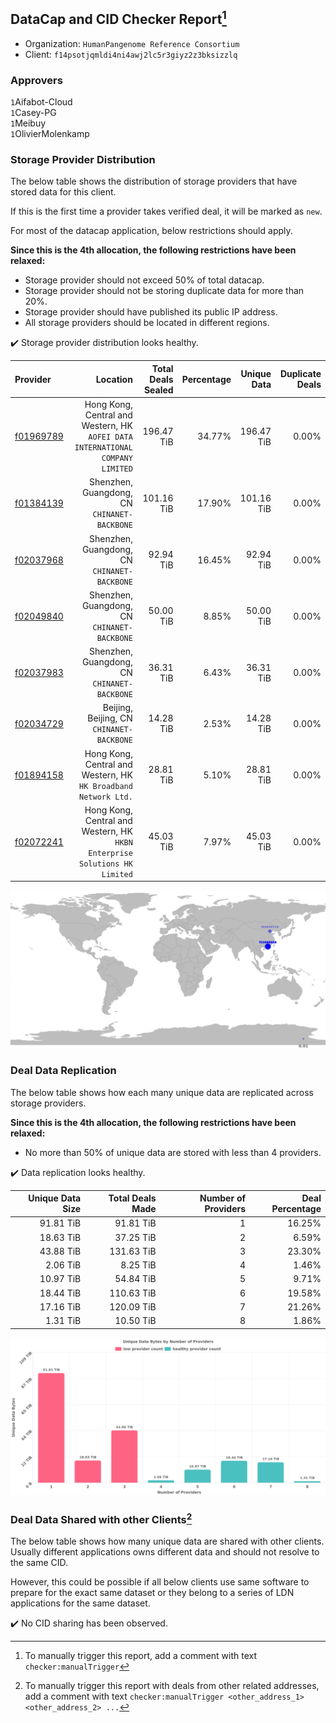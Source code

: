## DataCap and CID Checker Report[^1]
 - Organization: `HumanPangenome Reference Consortium`
 - Client: `f14psotjqmldi4ni4awj2lc5r3giyz2z3bksizzlq`
### Approvers
`1`Aifabot-Cloud<br/>`1`Casey-PG<br/>`1`Meibuy<br/>`1`OlivierMolenkamp

### Storage Provider Distribution
The below table shows the distribution of storage providers that have stored data for this client.

If this is the first time a provider takes verified deal, it will be marked as `new`.

For most of the datacap application, below restrictions should apply.

**Since this is the 4th allocation, the following restrictions have been relaxed:**
 - Storage provider should not exceed 50% of total datacap.
 - Storage provider should not be storing duplicate data for more than 20%.
 - Storage provider should have published its public IP address.
 - All storage providers should be located in different regions.

✔️ Storage provider distribution looks healthy.

| Provider                                              |                                                                          Location | Total Deals Sealed | Percentage | Unique Data | Duplicate Deals |
| :---------------------------------------------------- | --------------------------------------------------------------------------------: | -----------------: | ---------: | ----------: | --------------: |
| [f01969789](https://filfox.info/en/address/f01969789) | Hong Kong, Central and Western, HK<br/>`AOFEI DATA INTERNATIONAL COMPANY LIMITED` |         196.47 TiB |     34.77% |  196.47 TiB |           0.00% |
| [f01384139](https://filfox.info/en/address/f01384139) |                                   Shenzhen, Guangdong, CN<br/>`CHINANET-BACKBONE` |         101.16 TiB |     17.90% |  101.16 TiB |           0.00% |
| [f02037968](https://filfox.info/en/address/f02037968) |                                   Shenzhen, Guangdong, CN<br/>`CHINANET-BACKBONE` |          92.94 TiB |     16.45% |   92.94 TiB |           0.00% |
| [f02049840](https://filfox.info/en/address/f02049840) |                                   Shenzhen, Guangdong, CN<br/>`CHINANET-BACKBONE` |          50.00 TiB |      8.85% |   50.00 TiB |           0.00% |
| [f02037983](https://filfox.info/en/address/f02037983) |                                   Shenzhen, Guangdong, CN<br/>`CHINANET-BACKBONE` |          36.31 TiB |      6.43% |   36.31 TiB |           0.00% |
| [f02034729](https://filfox.info/en/address/f02034729) |                                      Beijing, Beijing, CN<br/>`CHINANET-BACKBONE` |          14.28 TiB |      2.53% |   14.28 TiB |           0.00% |
| [f01894158](https://filfox.info/en/address/f01894158) |                Hong Kong, Central and Western, HK<br/>`HK Broadband Network Ltd.` |          28.81 TiB |      5.10% |   28.81 TiB |           0.00% |
| [f02072241](https://filfox.info/en/address/f02072241) |     Hong Kong, Central and Western, HK<br/>`HKBN Enterprise Solutions HK Limited` |          45.03 TiB |      7.97% |   45.03 TiB |           0.00% |

<img src="https://raw.githubusercontent.com/data-preservation-programs/filplus-checker-assets/main/filecoin-project/filecoin-plus-large-datasets/issues/1620/1680712863691.png"/>

### Deal Data Replication
The below table shows how each many unique data are replicated across storage providers.


**Since this is the 4th allocation, the following restrictions have been relaxed:**
- No more than 50% of unique data are stored with less than 4 providers.

✔️ Data replication looks healthy.

| Unique Data Size | Total Deals Made | Number of Providers | Deal Percentage |
| ---------------: | ---------------: | ------------------: | --------------: |
|        91.81 TiB |        91.81 TiB |                   1 |          16.25% |
|        18.63 TiB |        37.25 TiB |                   2 |           6.59% |
|        43.88 TiB |       131.63 TiB |                   3 |          23.30% |
|         2.06 TiB |         8.25 TiB |                   4 |           1.46% |
|        10.97 TiB |        54.84 TiB |                   5 |           9.71% |
|        18.44 TiB |       110.63 TiB |                   6 |          19.58% |
|        17.16 TiB |       120.09 TiB |                   7 |          21.26% |
|         1.31 TiB |        10.50 TiB |                   8 |           1.86% |

<img src="https://raw.githubusercontent.com/data-preservation-programs/filplus-checker-assets/main/filecoin-project/filecoin-plus-large-datasets/issues/1620/1680712864323.png"/>

### Deal Data Shared with other Clients[^3]
The below table shows how many unique data are shared with other clients.
Usually different applications owns different data and should not resolve to the same CID.

However, this could be possible if all below clients use same software to prepare for the exact same dataset or they belong to a series of LDN applications for the same dataset.

✔️ No CID sharing has been observed.

[^1]: To manually trigger this report, add a comment with text `checker:manualTrigger`

[^2]: Deals from those addresses are combined into this report as they are specified with `checker:manualTrigger`

[^3]: To manually trigger this report with deals from other related addresses, add a comment with text `checker:manualTrigger <other_address_1> <other_address_2> ...`
